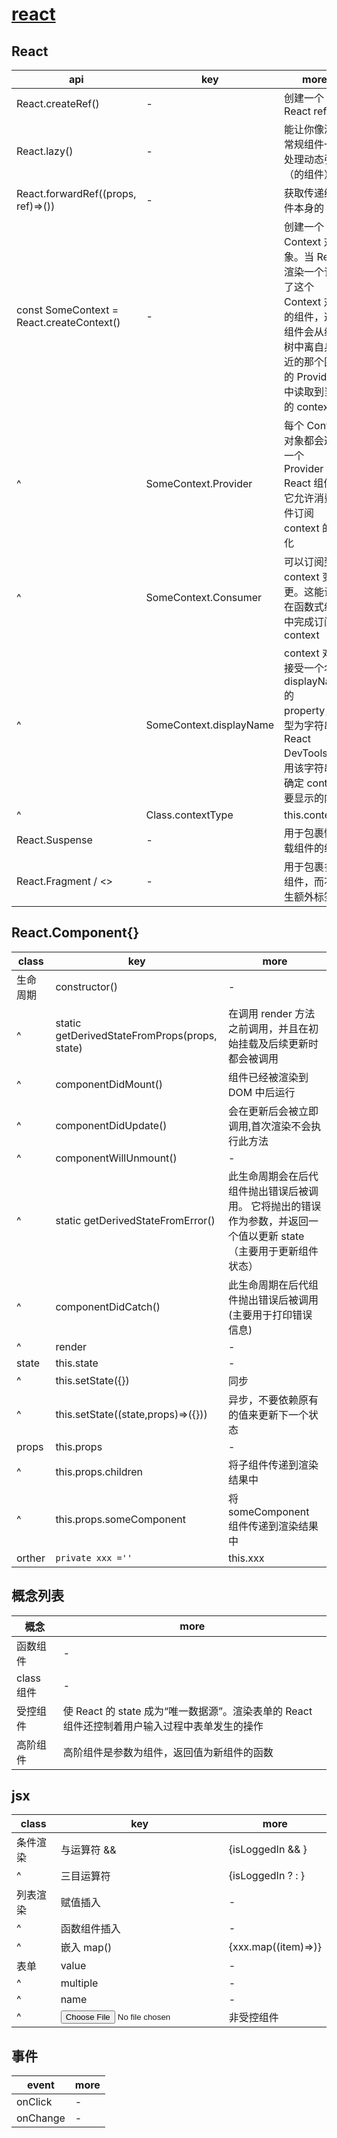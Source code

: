 # [react](https://react.docschina.org/)

## React

| api                                       | key                     | more                                                                                                                                                 |
| ----------------------------------------- | ----------------------- | ---------------------------------------------------------------------------------------------------------------------------------------------------- |
| React.createRef()                         | -                       | 创建一个 React ref                                                                                                                                   |
| React.lazy()                              | -                       | 能让你像渲染常规组件一样处理动态引入（的组件）                                                                                                       |
| React.forwardRef((props, ref)=>())        | -                       | 获取传递给组件本身的 ref                                                                                                                             |
| const SomeContext = React.createContext() | -                       | 创建一个 Context 对象。当 React 渲染一个订阅了这个 Context 对象的组件，这个组件会从组件树中离自身最近的那个匹配的 Provider 中读取到当前的 context 值 |
| ^                                         | SomeContext.Provider    | 每个 Context 对象都会返回一个 Provider React 组件，它允许消费组件订阅 context 的变化                                                                 |
| ^                                         | SomeContext.Consumer    | 可以订阅到 context 变更。这能让你在函数式组件中完成订阅 context                                                                                      |
| ^                                         | SomeContext.displayName | context 对象接受一个名为 displayName 的 property，类型为字符串。React DevTools 使用该字符串来确定 context 要显示的内容                               |
| ^                                         | Class.contextType       | this.context                                                                                                                                         |
| React.Suspense                            | -                       | 用于包裹懒加载组件的组件                                                                                                                             |
| React.Fragment / <>                       | -                       | 用于包裹多个组件，而不产生额外标签                                                                                                                   |

## React.Component{}

| class    | key                                           | more                                                                                                              |
| -------- | --------------------------------------------- | ----------------------------------------------------------------------------------------------------------------- |
| 生命周期 | constructor()                                 | -                                                                                                                 |
| ^        | static getDerivedStateFromProps(props, state) | 在调用 render 方法之前调用，并且在初始挂载及后续更新时都会被调用                                                  |
| ^        | componentDidMount()                           | 组件已经被渲染到 DOM 中后运行                                                                                     |
| ^        | componentDidUpdate()                          | 会在更新后会被立即调用,首次渲染不会执行此方法                                                                     |
| ^        | componentWillUnmount()                        | -                                                                                                                 |
| ^        | static getDerivedStateFromError()             | 此生命周期会在后代组件抛出错误后被调用。 它将抛出的错误作为参数，并返回一个值以更新 state（主要用于更新组件状态） |
| ^        | componentDidCatch()                           | 此生命周期在后代组件抛出错误后被调用(主要用于打印错误信息)                                                        |
| ^        | render                                        | -                                                                                                                 |
| state    | this.state                                    | -                                                                                                                 |
| ^        | this.setState({})                             | 同步                                                                                                              |
| ^        | this.setState((state,props)=>({}))            | 异步，不要依赖原有的值来更新下一个状态                                                                            |
| props    | this.props                                    | -                                                                                                                 |
| ^        | this.props.children                           | 将子组件传递到渲染结果中                                                                                          |
| ^        | this.props.someComponent                      | 将 someComponent 组件传递到渲染结果中                                                                             |
| orther   | `private xxx =''`                             | this.xxx                                                                                                          |

## 概念列表

| 概念       | more                                                                                          |
| ---------- | --------------------------------------------------------------------------------------------- |
| 函数组件   | -                                                                                             |
| class 组件 | -                                                                                             |
| 受控组件   | 使 React 的 state 成为“唯一数据源”。渲染表单的 React 组件还控制着用户输入过程中表单发生的操作 |
| 高阶组件   | 高阶组件是参数为组件，返回值为新组件的函数                                                    |

## jsx

| class    | key                   | more                                                   |
| -------- | --------------------- | ------------------------------------------------------ |
| 条件渲染 | 与运算符 &&           | {isLoggedIn && <someComponent />}                      |
| ^        | 三目运算符            | {isLoggedIn ? <someComponent1 /> : <someComponent2 />} |
| 列表渲染 | 赋值插入              | -                                                      |
| ^        | 函数组件插入          | -                                                      |
| ^        | 嵌入 map()            | {xxx.map((item)=><someComponent />)}                   |
| 表单     | value                 | -                                                      |
| ^        | multiple              | -                                                      |
| ^        | name                  | -                                                      |
| ^        | <input type="file" /> | 非受控组件                                             |

## 事件

| event    | more |
| -------- | ---- |
| onClick  | -    |
| onChange | -    |
